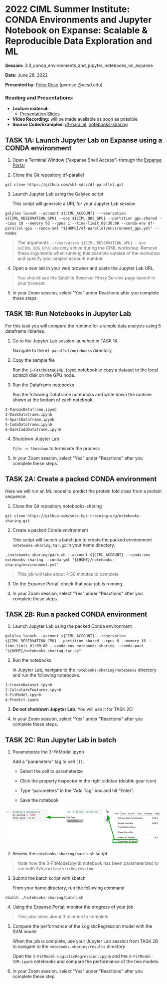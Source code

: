 # 2022 CIML Summer Institute: CONDA Environments and Jupyter Notebook on Expanse: Scalable & Reproducible Data Exploration and ML

**Session:** 3.3_conda_environments_and_jupyter_notebooks_on_expanse

**Date:** June 28, 2022

**Presented by:** [Peter Rose](https://www.sdsc.edu/research/researcher_spotlight/rose_peter.html) (pwrose @ucsd.edu) 

### Reading and Presentations:
* **Lecture material:**
   * [Presentation Slides](https://github.com/ciml-org/ciml-summer-institute-2022/blob/main/3.3_conda_environments_and_jupyter_notebooks_on_expanse/CIML_3.3_2022.pdf)
* **Video Recording:** will be made available as soon as possible
* **Source Code/Examples:** [df-parallel](https://github.com/sbl-sdsc/df-parallel.git), [notebooks-sharing](https://github.com/sdsc-hpc-training-org/notebooks-sharing.git)

## TASK 1A: Launch Jupyter Lab on Expanse using a CONDA environment
1. Open a Terminal Window ("expanse Shell Access") through the [Expanse Portal](https://portal.expanse.sdsc.edu/)

2. Clone the Git repository df-parallel
```
git clone https://github.com/sbl-sdsc/df-parallel.git
```
  
3. Launch Jupyter Lab using the Galyleo script

   This script will generate a URL for your Jupyter Lab session.
```
galyleo launch --account ${CIML_ACCOUNT} --reservation ${CIML_RESERVATION_GPU} --qos ${CIML_QOS_GPU} --partition gpu-shared --cpus 10 --memory 92 --gpus 1 --time-limit 00:30:00 --conda-env df-parallel-gpu --conda-yml "${HOME}/df-parallel/environment_gpu.yml" --mamba
```

> The arguments ```--reservation ${CIML_RESERVATION_GPU} --qos ${CIML_QOS_GPU}``` are only active during the CIML workshop. Remove these arguments when running this example outside of the workshop and specify your project account number.

4. Open a new tab in your web browser and paste the Jupyter Lab URL.  

> You should see the Satellite Reserver Proxy Servive page launch in your browser.

5. In your Zoom session, select "Yes" under Reactions after you complete these steps.

## TASK 1B: Run Notebooks in Jupyter Lab

For this task you will compare the runtime for a simple data analysis using 5 dataframe libraries.

1. Go to the Jupyter Lab session launched in TASK 1A

    Navigate to the ```df-parallel/notebooks``` directory.

2. Copy the sample file

    Run the ```1-FetchDataCIML.ipynb``` notebook to copy a dataset to the local scratch disk on the GPU node.

3. Run the Dataframe notebooks

    Run the following Dataframe notebooks and write down the runtime shown at the bottom of each notebook.
```
2-PandasDataframe.ipynb
3-DaskDataframe.ipynb
4-SparkDataframe.ipynb
5-CudaDataframe.ipynb
6-DaskCudaDataframe.ipynb
```

4. Shutdown Jupyter Lab

    ```File -> Shutdown``` to terminate the process

5. In your Zoom session, select "Yes" under "Reactions" after you complete these steps.

## TASK 2A: Create a packed CONDA environment
Here we will run an ML model to predict the protein fold class from a protein sequence.

1. Clone the Git repository notebooks-sharing
```
git clone https://github.com/sdsc-hpc-training-org/notebooks-sharing.git
```

2. Create a packed Conda environment

    This script will launch a batch job to create the packed environment ```notebooks-sharing.tar.gz``` in your home directory.
    
```
./notebooks-sharing/pack.sh --account ${CIML_ACCOUNT} --conda-env notebooks-sharing --conda-yml "${HOME}/notebooks-sharing/environment.yml"
```
 > This job will take about 4:30 minutes to complete
 
3. On the Expanse Portal, check that your job is running.

4. In your Zoom session, select "Yes" under "Reactions" after you complete these steps.  
    
## TASK 2B: Run a packed CONDA environment
1. Launch Jupyter Lab using the packed Conda environment
```
galyleo launch --account ${CIML_ACCOUNT} --reservation ${CIML_RESERVATION_CPU} --partition shared --cpus 8 --memory 16 --time-limit 01:00:00 --conda-env notebooks-sharing --conda-pack "${HOME}/notebooks-sharing.tar.gz"
```

2. Run the notebooks

    In Jupyter Lab, navigate to the ```notebooks-sharing/notebooks``` directory and run the following notebooks.
```
1-CreateDataset.ipynb
2-CalculateFeatures.ipynb
3-FitModel.ipynb
4-Predict.ipynb
```

3. **Do not shutdown Jupyter Lab**. You will use it for TASK 2C!

4. In your Zoom session, select "Yes" under "Reactions" after you complete these steps.

## TASK 2C: Run Jupyter Lab in batch

1. Parameterize the 3-FitModel.ipynb 

   Add a "parameters" tag to cell ```[1]```.
   
   - Select the cell to parameterize

   - Click the property inspector in the right sidebar (double gear icon)

   - Type “parameters” in the “Add Tag” box and hit “Enter”.
   
   - Save the notebook
    
![](ParameterizeNotebook.png)

2. Review the ```notebooks-sharing/batch.sh``` script
    
> Note how the 3-FitModel.ipynb notebook has been parameterized to run both ```SVM``` and ```LogisticRegression```.

3. Submit the batch script with sbatch

    From your home directory, run the following command
```
sbatch ./notebooks-sharing/batch.sh
```
4. Using the Expanse Portal, monitor the progress of your job

> This jobs takes about 3 minutes to complete

5. Compare the performance of the LogisticRegression model with the SVM model

   When the job is complete, use your Jupyter Lab session from TASK 2B to navigate to the ```notebooks-sharing/results``` directory

    Open the ```3-FitModel-LogisticRegression.ipynb``` and the ```3-FitModel-SVM.ipynb``` notebooks and compare the performance of the two models.
    
6. In your Zoom session, select "Yes" under "Reactions" after you complete these step
    
